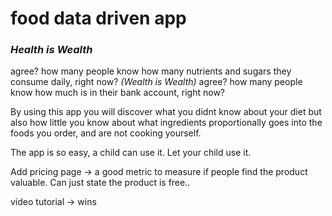 # food data driven app
### *Health is Wealth*
agree? how many people know how many nutrients and sugars they consume daily, right now?
*(Wealth is Wealth)*
agree? how many people know how much is in their bank account, right now?

By using this app you will discover what you didnt know about your diet but also how little you know about what ingredients proportionally goes into the foods you order, and are not cooking yourself.

The app is so easy, a child can use it. Let your child use it.

Add pricing page -> a good metric to measure if people find the product valuable. Can just state the product is free..

video tutorial -> wins
